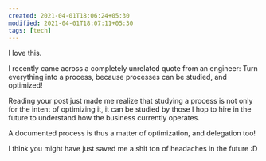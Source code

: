 ```yaml
---
created: 2021-04-01T18:06:24+05:30
modified: 2021-04-01T18:07:11+05:30
tags: [tech]
---
```


 I love this.

I recently came across a completely unrelated quote from an engineer: Turn everything into a process, because processes can be studied, and optimized!

Reading your post just made me realize that studying a process is not only for the intent of optimizing it, it can be studied by those I hop to hire in the future to understand how the business currently operates.

A documented process is thus a matter of optimization, and delegation too!

I think you might have just saved me a shit ton of headaches in the future :D 
